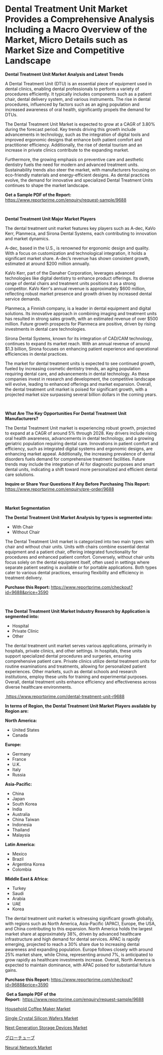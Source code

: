 <p><h1>Dental Treatment Unit Market Provides a Comprehensive Analysis Including a Macro Overview of the Market, Micro Details such as Market Size and Competitive Landscape</h1></p><p><strong>Dental Treatment Unit Market Analysis and Latest Trends</strong></p>
<p><p>A Dental Treatment Unit (DTU) is an essential piece of equipment used in dental clinics, enabling dental professionals to perform a variety of procedures efficiently. It typically includes components such as a patient chair, dental delivery system, and various instruments. The rise in dental procedures, influenced by factors such as an aging population and increased awareness of oral health, significantly propels the demand for DTUs.</p><p>The Dental Treatment Unit Market is expected to grow at a CAGR of 3.80% during the forecast period. Key trends driving this growth include advancements in technology, such as the integration of digital tools and improved ergonomic designs that enhance both patient comfort and practitioner efficiency. Additionally, the rise of dental tourism and an increase in private clinics contribute to the expanding market. </p><p>Furthermore, the growing emphasis on preventive care and aesthetic dentistry fuels the need for modern and advanced treatment units. Sustainability trends also steer the market, with manufacturers focusing on eco-friendly materials and energy-efficient designs. As dental practices evolve, the demand for innovative and specialized Dental Treatment Units continues to shape the market landscape.</p></p>
<p><strong>Get a Sample PDF of the Report:&nbsp;</strong> <a href="https://www.reportprime.com/enquiry/request-sample/9688?utm_campaign=1082&utm_medium=2&utm_source=Github&utm_content=ia&utm_term=16112024&utm_id=dental-treatment-unit">https://www.reportprime.com/enquiry/request-sample/9688</a></p>
<p>&nbsp;</p>
<p><strong>Dental Treatment Unit Major Market Players</strong></p>
<p><p>The dental treatment unit market features key players such as A-dec, KaVo Kerr, Planmeca, and Sirona Dental Systems, each contributing to innovation and market dynamics. </p><p>A-dec, based in the U.S., is renowned for ergonomic design and quality. With a focus on customization and technological integration, it holds a significant market share. A-dec’s revenue has shown consistent growth, estimated at around $200 million annually.</p><p>KaVo Kerr, part of the Danaher Corporation, leverages advanced technologies like digital dentistry to enhance product offerings. Its diverse range of dental chairs and treatment units positions it as a strong competitor. KaVo Kerr's annual revenue is approximately $600 million, reflecting robust market presence and growth driven by increased dental service demands.</p><p>Planmeca, a Finnish company, is a leader in dental equipment and digital solutions. Its innovative approach in combining imaging and treatment units has resulted in strong sales growth, with an estimated revenue of over $500 million. Future growth prospects for Planmeca are positive, driven by rising investments in dental care technologies.</p><p>Sirona Dental Systems, known for its integration of CAD/CAM technology, continues to expand its market reach. With an annual revenue of around $1.3 billion, Sirona focuses on enhancing patient experience and operational efficiencies in dental practices.</p><p>The market for dental treatment units is expected to see continued growth, fueled by increasing cosmetic dentistry trends, an aging population requiring dental care, and advancements in dental technology. As these companies invest in research and development, the competitive landscape will evolve, leading to enhanced offerings and market expansion. Overall, the dental treatment unit market is poised for significant growth, with a projected market size surpassing several billion dollars in the coming years.</p></p>
<p>&nbsp;</p>
<p><strong>What Are The Key Opportunities For Dental Treatment Unit Manufacturers?</strong></p>
<p><p>The Dental Treatment Unit market is experiencing robust growth, projected to expand at a CAGR of around 5% through 2028. Key drivers include rising oral health awareness, advancements in dental technology, and a growing geriatric population requiring dental care. Innovations in patient comfort and efficiency, such as integrated digital systems and ergonomic designs, are enhancing market appeal. Additionally, the increasing prevalence of dental disorders fuels demand for comprehensive treatment facilities. Future trends may include the integration of AI for diagnostic purposes and smart dental units, indicating a shift toward more personalized and efficient dental care solutions.</p></p>
<p><strong>Inquire or Share Your Questions If Any Before Purchasing This Report:</strong> <a href="https://www.reportprime.com/enquiry/pre-order/9688?utm_campaign=1082&utm_medium=2&utm_source=Github&utm_content=ia&utm_term=16112024&utm_id=dental-treatment-unit">https://www.reportprime.com/enquiry/pre-order/9688</a></p>
<p>&nbsp;</p>
<p><strong>Market Segmentation</strong></p>
<p><strong>The Dental Treatment Unit Market Analysis by types is segmented into:</strong></p>
<p><ul><li>With Chair</li><li>Without Chair</li></ul></p>
<p><p>The Dental Treatment Unit market is categorized into two main types: with chair and without chair units. Units with chairs combine essential dental equipment and a patient chair, offering integrated functionality for procedures and enhanced patient comfort. Conversely, without chair units focus solely on the dental equipment itself, often used in settings where separate patient seating is available or for portable applications. Both types cater to various dental practices, ensuring flexibility and efficiency in treatment delivery.</p></p>
<p><strong>Purchase this Report:&nbsp;</strong><a href="https://www.reportprime.com/checkout?id=9688&price=3590&utm_campaign=1082&utm_medium=2&utm_source=Github&utm_content=ia&utm_term=16112024&utm_id=dental-treatment-unit">https://www.reportprime.com/checkout?id=9688&price=3590</a></p>
<p>&nbsp;</p>
<p><strong>The Dental Treatment Unit Market Industry Research by Application is segmented into:</strong></p>
<p><ul><li>Hospital</li><li>Private Clinic</li><li>Other</li></ul></p>
<p><p>The dental treatment unit market serves various applications, primarily in hospitals, private clinics, and other settings. In hospitals, these units support specialized dental procedures and surgeries, ensuring comprehensive patient care. Private clinics utilize dental treatment units for routine examinations and treatments, allowing for personalized patient experiences. Other markets, such as dental schools and research institutions, employ these units for training and experimental purposes. Overall, dental treatment units enhance efficiency and effectiveness across diverse healthcare environments.</p></p>
<p><a href="https://www.reportprime.com/dental-treatment-unit-r9688?utm_campaign=1082&utm_medium=2&utm_source=Github&utm_content=ia&utm_term=16112024&utm_id=dental-treatment-unit">&nbsp;https://www.reportprime.com/dental-treatment-unit-r9688</a></p>
<p><strong>In terms of Region, the Dental Treatment Unit Market Players available by Region are:</strong></p>
<p>
    <p> <strong> North America: </strong>
        <ul>
            <li>United States</li>
            <li>Canada</li>
        </ul>
        </p> 
    <p> <strong> Europe: </strong>
        <ul>
            <li>Germany</li>
            <li>France</li>
            <li>U.K.</li>
            <li>Italy</li>
            <li>Russia</li>
        </ul>
        </p> 
    <p> <strong> Asia-Pacific: </strong>
        <ul>
            <li>China</li>
            <li>Japan</li>
            <li>South Korea</li>
            <li>India</li>
            <li>Australia</li>
            <li>China Taiwan</li>
            <li>Indonesia</li>
            <li>Thailand</li>
            <li>Malaysia</li>
        </ul>
        </p> 
    <p> <strong> Latin America: </strong>
        <ul>
            <li>Mexico</li>
            <li>Brazil</li>
            <li>Argentina Korea</li>
            <li>Colombia</li>
        </ul>
        </p> 
    <p> <strong> Middle East & Africa: </strong>
        <ul>
            <li>Turkey</li>
            <li>Saudi</li>
            <li>Arabia</li>
            <li>UAE</li>
            <li>Korea</li>
        </ul>
    </p>
    </p>
<p><p>The dental treatment unit market is witnessing significant growth globally, with regions such as North America, Asia-Pacific (APAC), Europe, the USA, and China contributing to this expansion. North America holds the largest market share at approximately 38%, driven by advanced healthcare infrastructure and high demand for dental services. APAC is rapidly emerging, projected to reach a 30% share due to increasing dental awareness and expanding population. Europe follows closely with around 25% market share, while China, representing around 7%, is anticipated to grow rapidly as healthcare investments increase. Overall, North America is expected to maintain dominance, with APAC poised for substantial future gains.</p></p>
<p><strong>Purchase this Report: </strong><a href="https://www.reportprime.com/checkout?id=9688&price=3590&utm_campaign=1082&utm_medium=2&utm_source=Github&utm_content=ia&utm_term=16112024&utm_id=dental-treatment-unit">https://www.reportprime.com/checkout?id=9688&price=3590</a></p>
<p>&nbsp;<strong>Get a Sample PDF of the Report:&nbsp;&nbsp;</strong><a href="https://www.reportprime.com/enquiry/request-sample/9688?utm_campaign=1082&utm_medium=2&utm_source=Github&utm_content=ia&utm_term=16112024&utm_id=dental-treatment-unit">https://www.reportprime.com/enquiry/request-sample/9688</a></p>
<p><strong></strong></p>
<p><p><a href="https://www.linkedin.com/pulse/household-coffee-maker-market-evolution-regional-adaptations-sqqlf?utm_campaign=1082&utm_medium=2&utm_source=Github&utm_content=ia&utm_term=16112024&utm_id=dental-treatment-unit">Household Coffee Maker Market</a></p><p><a href="https://www.linkedin.com/pulse/surfing-single-crystal-silicon-wafers-wave-riding-market-currents-5kj8c?utm_campaign=1082&utm_medium=2&utm_source=Github&utm_content=ia&utm_term=16112024&utm_id=dental-treatment-unit">Single Crystal Silicon Wafers Market</a></p><p><a href="https://issuu.com/reportprime-2/docs/next-generation-storage-devices-mar_348a0b1c76a514?utm_campaign=1082&utm_medium=2&utm_source=Github&utm_content=ia&utm_term=16112024&utm_id=dental-treatment-unit">Next Generation Storage Devices Market</a></p><p><a href="https://github.com/lababdou/Market-Research-Report-List-6/blob/main/774724624297.md?utm_campaign=1082&utm_medium=2&utm_source=Github&utm_content=ia&utm_term=16112024&utm_id=dental-treatment-unit">グローチューブ</a></p><p><a href="https://issuu.com/reportprime-2/docs/neural-network-market-size-2030.ppt_c823e7cdae0f9b?utm_campaign=1082&utm_medium=2&utm_source=Github&utm_content=ia&utm_term=16112024&utm_id=dental-treatment-unit">Neural Network Market</a></p></p>